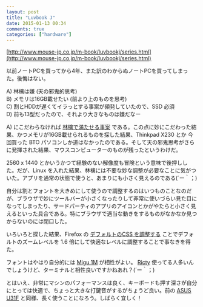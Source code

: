 ```yaml
---
layout: post
title: "Luvbook J"
date: 2015-01-13 00:34
comments: true
categories: ["hardware"]
---
```

[http://www.mouse-jp.co.jp/m-book/luvbookj/series.html](http://www.mouse-jp.co.jp/m-book/luvbookj/series.html)

以前ノートPCを買ってから4年、また訳のわからぬノートPCを買ってしまった。後悔はない。

A) 林檎は嫌 (天の邪鬼的思考)  
B) メモリは16GB載せたい (前より上のものを思考)  
C) 割とHDDが遅くてイラっとする事案が頻発していたので、SSD 必須  
D) 前も13型だったので、それより大きなものは嫌だなー

A) にこだわらなければ [林檎で満たせる事案](https://www.apple.com/jp/macbook-pro/) である。この点に妙にこだわった結果、かつメモリが16GB載せられるものを探した結果、Thinkpad X230 とか 今回買った BTO パソコンしか道はなかったのである。そして天の邪鬼思考がさらに発揮された結果、マウスコンピューターのものが残ったというわけだ。

2560 x 1440 とかいうかつて経験のない解像度も冒険という意味で後押しした。だが、Linux を入れた結果、林檎には不要な妙な調整が必要なことに気がついた。アプリを通常の状態で使うと、あまりにも小さく見えるのである(´ー｀；)

自分は割とフォントを大きめにして使うので調整するのはいつものことなのだが、ブラウザで妙にツールバーが小さくなったりして非常に使いづらい見た目になってしまったり、サードパーティのアプリのアイコンとかがやたらと小さく見えるといった具合である。特にブラウザで適当な動きをするものがなかなか見つからないのには閉口した。

いろいろと探した結果、Firefox の [デフォルトのCSS を調整する](https://support.mozilla.org/en-US/questions/963759) ことでデフォルトのズームレベルを 1.6 倍にして快適なレベルに調整することで事なきを得た。

フォントはやはり自分的には [Migu 1M](http://mix-mplus-ipa.sourceforge.jp/migu/) が相性がよい。 [Ricty](https://github.com/yascentur/Ricty) 使ってる人多いんでしょうけど、ターミナルと相性良いですかねあれ？(´ー｀；)

とはいえ、非常にマシンのパフォーマンスは良く、キーボードも押す深さが自分にとっては快適で、ちょっと大きな打鍵音がするがちょうど良い。前の [ASUS U31F](http://www.asus.com/jp/Notebooks_Ultrabooks/U31F/) と同様、長く使うことになろう。しばらく宜しく！

